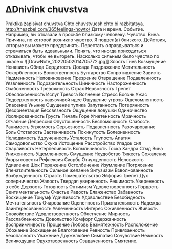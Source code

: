 # ∆Dnivink chuvstva
Praktika zapisivat chuvstva 
Chto chuvstvuesh chto bi razbitatsya. 
http://theazbel.com/365feelings-howto/
Дата и время.
Событие. Например, вы отказали в просьбе близкому человеку.
Чувство. Вина.
Причина, по которой возникло чувство. Я подвел(а) близкого.
Действия, которые вы можете предпринять. Перестать оправдываться и стремиться быть идеальными. Понять, что иногда приходиться отказывать, чтобы не выгореть.
Насколько сильным было чувство по шкале о
![[DrawNote_20220502014705772.jpg]]
Злость
Гнев
Возмущение
Ненависть
Обида
Сердитость
Досада
Раздражение
Мстительность
Оскорбленность
Воинственность
Бунтарство
Сопротивление
Зависть
Надменность
Неповиновение
Презрение
Отвращение
Подавленность
Уязвленность
Подозрительность
Циничность
Настороженность
Озабоченность
Тревожность
Страх
Нервозность
Трепет
Обеспокоенность
Испуг
Тревога
Волнение
Стресс
Боязнь
Ужас
Подверженность навязчивой идее
Ощущение угрозы
Ошеломленность
Опасение
Уныние
Ощущение тупика
Запутанность
Потерянность
Дезориентация
Бессвязность
Ощущение ловушки
Одиночество
Изолированность
Грусть
Печаль
Горе
Угнетенность
Мрачность
Отчаяние
Депрессия
Опустошенность
Беспомощность
Слабость
Ранимость
Угрюмость
Серьезность
Подавленность
Разочарование
Боль
Отсталость
Застенчивость
Покинутость
Болезненность
Нелюдимость
Удрученность
Усталость
Глупость
Апатия
Самодовольство
Скука
Истощение
Расстройство
Упадок сил
Сварливость
Нетерпеливость
Вспыльчивость
Тоска
Хандра
Стыд
Вина
Униженность
Ущемленность
Смущение
Неудобство
Тяжесть
Сожаление
Укоры совести
Рефлексия
Скорбь
Отчужденность
Неловкость
Удивление
Шок
Поражение
Остолбенение
Изумление
Потрясение
Впечатлительность
Сильное желание
Энтузиазм
Взволнованность
Возбужденность
Страсть
Помешательство
Эйфория
Трепет
Дух соперничества
Жалость
Твердая уверенность
Решимость
Уверенность в себе
Дерзость
Готовность
Оптимизм
Удовлетворенность
Гордость
Сентиментальность
Счастье
Радость
Блаженство
Забавность
Восхищение
Триумф
Удачливость
Удовольствие
Безобидность
Мечтательность
Очарование
Оцененность
Признательность
Надежда
Заинтересованность
Увлеченность
Интерес
Оживленность
Живость
Спокойствие
Удовлетворенность
Облегчение
Мирность
Расслабленность
Довольство
Комфорт
Сдержанность
Восприимчивость
Прощение
Любовь
Безмятежность
Расположение
Обожание
Восхищение
Благоговение
Ревность
Привязанность
Безопасность
Уважение
Дружелюбие
Симпатия
Сочувствие
Нежность
Великодушие
Одухотворенность
Озадаченность
Смятение.